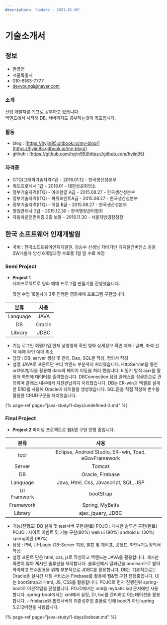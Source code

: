 ```yaml
---
description: 'Update : 2021.01.09'
---
```


# 기술소개서

## 정보

* 한영진
* 서울특별시
* 010-8163-7777
* devyoungj@naver.com

### 소개

신입 개발자를 목표로 공부하고 있습니다.  
백엔드에서 시작해 DB, 서버까지도 공부하는것이 목표입니다.

### 활동

* blog : [https://hyjin95.gitbook.io/my-blog/](https://hyjin95.gitbook.io/my-blog/)
* github : [https://github.com/hyjin95](https://github.com/hyjin95)

### 자격증

* GTQ\(그래픽기술자격\)1급 - 2018.01.12 - 한국생산성본부
* 워드프로세서 1급 - 2018.01 -  대한상공회의소
* 정부기술자격\(ITQ\) - 아래한글 A급 - 2015.08.27 - 한국생산성본부
* 정부기술자격\(ITQ\) - 파워포인트A급 - 2015.08.27 - 한국생산성본부
* 정부기술자격\(ITQ\) - 엑셀 B급 - 2015.08.27 - 한국생산성본부
* 행정관리사 3급 - 2015.12.30 - 한국행정관리협회
* 자동차운전면허증 2종 보통 - 2016.11.30 - 서울지방경찰청장

## 한국 소프트웨어 인재개발원

* 국비 : 한국소프트웨어인재개발원, 김승수 선생님 자바기반 디지털건버전스 응용 SW개발자 양성 6개월과정 수료중 1월 말 수료 예정

### Semi Project

* **Project 1**  
  세미프로젝트로 영화 예매 프로그램 만들기를 진행했습니다.

  학원 수업 18일차에 3주 진행한 영화예매 프로그램 구현입니다.

| 분류 | 사용 |
| :---: | :---: |
| Language | JAVA |
| DB | Oracle |
| Library | JDBC |

* 기능 로그인 회원가입 현재 상영영화 확인 영화 상세정보 확인 예매 : 날짜, 좌석 선택 예매 확인 예매 취소
* 담당 : DB, server 생성 및 관리, Dao, SQL문 작성, 정의서 작성
* 설명 JAVA로 프론트단 부터 백엔드  부분까지 처리했습니다. HttpServlet을 통한 url처리방식을 활용해 data와 페이지 이동을 처리 했습니다. 비동기 방식 ajax를 활용해 화면에 데이터를 출력했습니다. DBConnection 담당 클래스를 싱글톤으로 관리하며 클래스 내부에서 자원반납까지 처리했습니다. DB는 ER-win과 엑셀로 설계한 ERD를 사용해 Oracle에 테이블을 생성했습니다. SQL문을 직접 작성해 변수를 활용한 CRUD구문을 처리했습니다.

{% page-ref page="java-study/1-days/undefined-3.md" %}

### Final Project

* **Project 2** 파이널 프로젝트로 웹&앱 구현 진행 중입니다.

| 분류 | 사용 |
| :---: | :---: |
| tool | Eclipse, Android Studio, ER-win, Toad, eGovFramework |
| Server | Tomcat |
| DB | Oracle, Firebase |
| Language | Java, Html, Css, Javascript, SQL, JSP |
| UI Framwork | bootStrap |
| Framework | Spring, MyBaits |
| Library | ajax, jquery, JDBC |

* 기능\(진행도\) DB 설계 및 test서버 구현\(완료\) POJO : 게시판 솔루션 구현\(완료\) POJO : 사이트 이벤트 및 기능 구현\(90%\) web ui \(90%\) android ui \(30%\) spring이관 \(90%\)
* 담당 : PM, UI-Logic-DB-Server 지원, 발표 및 계획표, 공정표, 화면+기능정의서 작성
* 설명 프론트 단은 html, css, js로 작성하고 백엔드는 JAVA를 활용합니다. 게시판 화면이 많아 게시판 솔루션을 제작합니다. 솔루션에서 결과값을 boolean으로 받아와야하고 변수활용을 위해 부분적으로 JDBC를 활용합니다. DB는 기본적으로는 Oracle을 실시간 채팅 서비스는 Firebase를 활용해 웹&앱 구현 진행중입니다. UI는 bootStrap과 Html, JS, CSS를 활용합니다. POJO로 먼저 진행한뒤 spring-boot로 이관작업을 진행합니다. POJO에서는 xml을 mybatis sql 문서에만 사용합니다. spring-boot에서는 xml에서 설정, DI, Ioc를 관리하고 어노테이션을 활용합니다. - friebase와 톰캣서버의 의존성주입 충돌로 인해 boot가 아닌 spring 5.2.12버전을 사용합니다.

{% page-ref page="java-study/1-days/bobeat.md" %}

